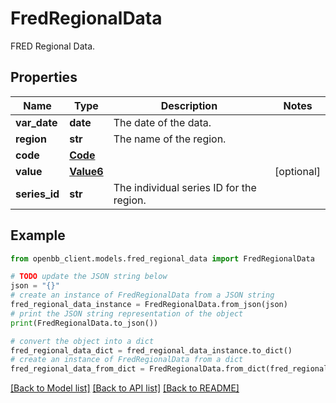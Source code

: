 # FredRegionalData

FRED Regional Data.

## Properties

Name | Type | Description | Notes
------------ | ------------- | ------------- | -------------
**var_date** | **date** | The date of the data. | 
**region** | **str** | The name of the region. | 
**code** | [**Code**](Code.md) |  | 
**value** | [**Value6**](Value6.md) |  | [optional] 
**series_id** | **str** | The individual series ID for the region. | 

## Example

```python
from openbb_client.models.fred_regional_data import FredRegionalData

# TODO update the JSON string below
json = "{}"
# create an instance of FredRegionalData from a JSON string
fred_regional_data_instance = FredRegionalData.from_json(json)
# print the JSON string representation of the object
print(FredRegionalData.to_json())

# convert the object into a dict
fred_regional_data_dict = fred_regional_data_instance.to_dict()
# create an instance of FredRegionalData from a dict
fred_regional_data_from_dict = FredRegionalData.from_dict(fred_regional_data_dict)
```
[[Back to Model list]](../README.md#documentation-for-models) [[Back to API list]](../README.md#documentation-for-api-endpoints) [[Back to README]](../README.md)


